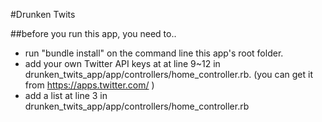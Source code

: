 #Drunken Twits

##before you run this app, you need to..
- run "bundle install" on the command line this app's root folder.
- add your own Twitter API keys at at line 9~12 in drunken_twits_app/app/controllers/home_controller.rb. (you can get it from https://apps.twitter.com/ )
- add a list at line 3 in drunken_twits_app/app/controllers/home_controller.rb
